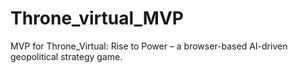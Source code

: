 # Throne_virtual_MVP
MVP for Throne_Virtual: Rise to Power – a browser-based AI-driven geopolitical strategy game.
